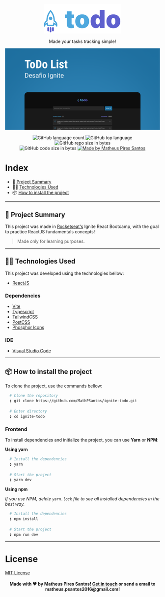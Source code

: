 <p align="center">
  <img src="src/assets/logo.svg" />
  
  <p align="center">
  Made your tasks tracking simple!
  </p>

  <img src="src/assets/project_cover.png" width="1000px"/>
</p>

<p align="center">
  <img alt="GitHub language count" src="https://img.shields.io/github/languages/count/MathPSantos/ignite-todo?color=blue">

  <img alt="GitHub top language" src="https://img.shields.io/github/languages/top/MathPSantos/ignite-todo?logo=typescript">

  <img alt="GitHub repo size in bytes" src="https://img.shields.io/github/repo-size/MathPSantos/ignite-todo?color=blue">

  <br>

  <img alt="GitHub code size in bytes" src="https://img.shields.io/github/last-commit/MathPSantos/ignite-todo">

  <a href="https://www.linkedin.com/in/mathpsantos/">
    <img alt="Made by Matheus Pires Santos" src="https://img.shields.io/badge/made%20by-MathPSantos-%2304D361?color=lightgrey">
  </a>
</p>

 
# Index

- :rocket: [Project Summary](#rocket-project-summary)
- 👨‍💻️ [Technologies Used](#%EF%B8%8F-technologies-used)
- 📦️ [How to install the project](#%EF%B8%8F-how-to-install-the-project)

---

## :rocket: Project Summary

This project was made in [Rocketseat's](https://rocketseat.com.br/) Ignite React Bootcamp, with the goal to practice ReactJS fundamentals concepts!

> Made only for learning purposes.

---

## 👨‍💻️ Technologies Used

This project was developed using the technologies bellow:

  - [ReactJS](https://reactjs.org/)
  
### Dependencies
  - [Vite](https://vitejs.dev/)
  - [Typescript](https://www.typescriptlang.org/)
  - [TailwindCSS](https://tailwindcss.com/)
  - [PostCSS](https://postcss.org/)
  - [Phosphor Icons](https://phosphoricons.com/)

### IDE

  - [Visual Studio Code](https://code.visualstudio.com/)

---
 
## 📦️ How to install the project

To clone the project, use the commands bellow:

```bash
  # Clone the repository
  ❯ git clone https://github.com/MathPSantos/ignite-todo.git

  # Enter directory
  ❯ cd ignite-todo
```


### Frontend

To install dependencies and initialize the project, you can use **Yarn** or **NPM**:

**Using yarn**

```bash
  # Install the dependencies
  ❯ yarn

  # Start the project
  ❯ yarn dev
```

**Using npm**

*If you use NPM, delete `yarn.lock` file to see all installed dependencies in the best way.*

```bash  
  # Install the dependencies
  ❯ npm install

  # Start the project
  ❯ npm run dev
```

---

# License
[MIT License](/LICENSE)

<h4 align="center">
  Made with ❤️ by Matheus Pires Santos! <a href="https://www.linkedin.com/in/mathpsantos/">Get in touch</a> or send a email to matheus.psantos2016@gmail.com!
</h4>